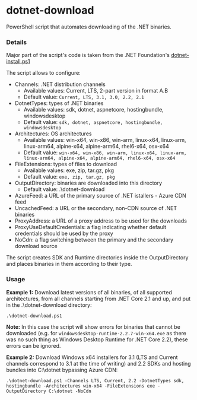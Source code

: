 # dotnet-download
PowerShell script that automates downloading of the .NET binaries.

### Details
Major part of the script's code is taken from the .NET Foundation's [dotnet-install.ps1](https://dotnet.microsoft.com/download/dotnet-core/scripts)

The script allows to configure:
- Channels: .NET distribution channels
    - Available values: Current, LTS, 2-part version in format A.B
    - Default value: `Current, LTS, 3.1, 3.0, 2.2, 2.1`
- DotnetTypes: types of .NET binaries
    - Available values: sdk, dotnet, aspnetcore, hostingbundle, windowsdesktop
    - Default value: `sdk, dotnet, aspnetcore, hostingbundle, windowsdesktop`
- Architectures: OS architectures
    - Available values: win-x64, win-x86, win-arm, linux-x64, linux-arm, linux-arm64, alpine-x64, alpine-arm64, rhel6-x64, osx-x64
    - Default value: `win-x64, win-x86, win-arm, linux-x64, linux-arm, linux-arm64, alpine-x64, alpine-arm64, rhel6-x64, osx-x64`
- FileExtensions: types of files to download
    - Available values: exe, zip, tar.gz, pkg
    - Default value: `exe, zip, tar.gz, pkg`
- OutputDirectory: binaries are downloaded into this directory
    - Default value: .\dotnet-download
- AzureFeed: a URL of the primary source of .NET istallers - Azure CDN feed
- UncachedFeed: a URL or the secondary, non-CDN source of .NET binaries
- ProxyAddress: a URL of a proxy address to be used for the downloads
- ProxyUseDefaultCredentials: a flag indicating whether default credentials should be used by the proxy
- NoCdn: a flag switching between the primary and the secondary download source

The script creates SDK and Runtime directories inside the OutputDirectory and places binaries in them according to their type.

### Usage
**Example 1:** Download latest versions of all binaries, of all supported architectures, from all channels starting from .NET Core 2.1 and up, and put in the .\dotnet-download directory:
```
.\dotnet-download.ps1
```
**Note:** In this case the script will show errors for binaries that cannot be downloaded (e.g. for `windowsdesktop-runtime-2.2.7-win-x64.exe` as there was no such thing as Windows Desktop Runtime for .NET Core 2.2), these errors can be ignored.

**Example 2:** Download Windows x64 installers for 3.1 (LTS and Current channels correspond to 3.1 at the time of writing) and 2.2 SDKs and hosting bundles into C:\dotnet bypassing Azure CDN:
```
.\dotnet-download.ps1 -Channels LTS, Current, 2.2 -DotnetTypes sdk, hostingbundle -Architectures win-x64 -FileExtensions exe -OutputDirectory C:\dotnet -NoCdn
```